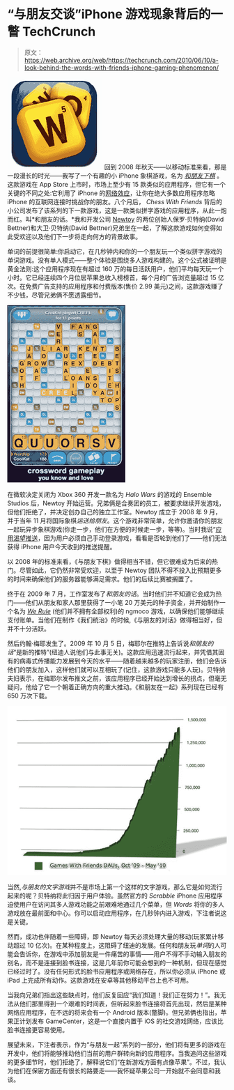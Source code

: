 # “与朋友交谈”iPhone 游戏现象背后的一瞥 TechCrunch

> 原文：<https://web.archive.org/web/https://techcrunch.com/2010/06/10/a-look-behind-the-words-with-friends-iphone-gaming-phenomenon/>

[![](img/991220627dafa7d2b6652c00d8af3dbf.png)](https://web.archive.org/web/20230203015522/http://itunes.apple.com/us/app/words-with-friends/id322852954?mt=8) 回到 2008 年秋天——以移动标准来看，那是一段漫长的时光——我写了一个有趣的小 iPhone 象棋游戏，名为 [*和朋友下棋*](https://web.archive.org/web/20230203015522/https://techcrunch.com/2008/11/06/chess-with-friends-longs-for-push-as-it-taps-the-iphones-network-effect/) 。这款游戏在 App Store 上市时，市场上至少有 15 款类似的应用程序，但它有一个关键的不同之处:它利用了 iPhone 的[网络效应](https://web.archive.org/web/20230203015522/https://techcrunch.com/2008/08/07/most-iphone-apps-are-failing-to-leverage-the-network-effect/)，让你在绝大多数应用程序忽略 iPhone 的互联网连接时挑战你的朋友。八个月后， *Chess With Friends* 背后的小公司发布了该系列的下一款游戏，这是一款类似拼字游戏的应用程序，从此一炮而红。叫*和朋友的话。*我和开发公司 [Newtoy](https://web.archive.org/web/20230203015522/http://newtoyinc.com/) 的两位创始人保罗·贝特纳(David Bettner)和大卫·贝特纳(David Bettner)兄弟坐在一起，了解这款游戏如何变得如此受欢迎以及他们下一步将走向何方的背景故事。

单词的前提很简单:你启动它，在几秒钟内和你的一个朋友玩一个类似拼字游戏的单词游戏。没有单人模式——整个体验是围绕多人游戏构建的。这个公式被证明是黄金法则:这个应用程序现在有超过 160 万的每日活跃用户，他们平均每天玩一个小时。它已经连续四个月位居苹果总收入榜榜首，每个月的广告浏览量超过 15 亿次。在免费广告支持的应用程序和付费版本(售价 2.99 美元)之间，这款游戏赚了不少钱，尽管兄弟俩不愿透露细节。

![](img/f08c665d563223eacc19a1a5dd200781.png)

在微软决定关闭为 Xbox 360 开发一款名为 *Halo Wars* 的游戏的 Ensemble Studios 后，Newtoy 开始运营。兄弟俩是合奏团的员工，被要求继续开发游戏，但他们拒绝了，并决定创办自己的独立工作室。Newtoy 成立于 2008 年 9 月，并于当年 11 月将国际象棋*运送给朋友*。这个游戏非常简单，允许你邀请你的朋友一起玩异步象棋游戏(你走一步，他们在方便的时候走一步，等等)。当时我说“[应用渴望推送](https://web.archive.org/web/20230203015522/https://techcrunch.com/2008/11/06/chess-with-friends-longs-for-push-as-it-taps-the-iphones-network-effect/)，因为用户必须自己手动登录游戏，看看是否轮到他们了——他们无法获得 iPhone 用户今天收到的推送提醒。

以 2008 年的标准来看，《与朋友下棋》做得相当不错，但它很难成为后来的热门。尽管如此，它仍然非常受欢迎，以至于 Newtoy 团队不得不投入比预期更多的时间来确保他们的服务器能够满足需求。他们的后续比赛被搁置了。

终于在 2009 年 7 月，工作室发布了*和朋友的话*。当时他们并不知道它会成为热门——他们从朋友和家人那里获得了一小笔 20 万美元的种子资金，并开始制作一个名为 [*We Rule*](https://web.archive.org/web/20230203015522/http://werule.ngmoco.com/) (他们并不拥有全部权利)的 ngmoco 游戏，以确保他们能够继续支付账单。当他们在制作《我们统治》的时候,《与朋友的对话》做得相当好，但并不十分活跃。

然后约翰·梅耶发生了。2009 年 10 月 5 日，梅耶尔在推特上告诉说*和朋友的话*“是新的推特”(纽迪人说他们与此事无关)。这款应用迅速流行起来，并凭借其固有的病毒式传播能力发展到今天的水平——随着越来越多的玩家注册，他们会告诉他们的朋友加入，这样他们就可以互相玩了(记住，这款游戏只能多人玩)。贝特纳夫妇表示，在梅耶尔发布推文之前，该应用程序已经开始达到增长的拐点，但毫无疑问，他给了它一个朝着正确方向的重大推动。《和朋友在一起》系列现在已经有 650 万次下载。

![](img/7664acf131ff21afd83bffbb952630f1.png)

当然,*与朋友的文字游戏*并不是市场上第一个这样的文字游戏，那么它是如何流行起来的呢？贝特纳将此归因于用户体验。虽然官方的 *Scrabble* iPhone 应用程序迫使用户在访问其多人游戏功能之前艰难地通过几个菜单，但 *Words* 将你的多人游戏放在最前面和中心。你可以启动应用程序，在几秒钟内进入游戏，下注者说这是关键。

然而，成功也伴随着一些障碍，即 Newtoy 每天必须处理大量的移动(玩家累计移动超过 10 亿次)。在某种程度上，这阻碍了纽迪的发展。任何和朋友玩*单词*的人可能会告诉你，在游戏中添加朋友是一件痛苦的事情——用户不得不手动输入朋友的别名，而不是连接到脸书连接，这是几年前你可能会想到的一种机制，但现在感觉已经过时了。没有任何形式的脸书应用程序或网络存在，所以你必须从 iPhone 或 iPad 上完成所有动作。这款游戏在安卓等其他移动平台上也不可用。

当我向兄弟们指出这些缺点时，他们反复回应“我们知道！我们正在努力！”。我无法从他们那里得到一个艰难的时间表，但听起来脸书连接将首先出现，然后是某种网络应用程序，在不远的将来会有一个 Android 版本(蹩脚)。但兄弟俩也指出，苹果正计划发布 GameCenter，这是一个直接内置于 iOS 的社交游戏网络，应该比脸书连接更容易使用。

展望未来，下注者表示，作为“与朋友一起”系列的一部分，他们将有更多的游戏在开发中，他们将能够推动他们当前的用户群转向新的应用程序。当我追问这些游戏的更多细节时，他们拒绝了，解释说它们“在新游戏方面有点像苹果”。不过，我认为他们在保密方面还有很长的路要走——我怀疑苹果公司一开始就不会同意和我谈。